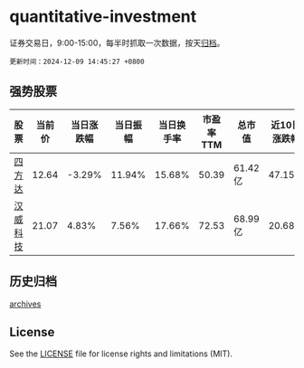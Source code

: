 # quantitative-investment

证券交易日，9:00-15:00，每半时抓取一次数据，按天[归档](archives)。

`更新时间：2024-12-09 14:45:27 +0800`

## 强势股票

|股票|当前价|当日涨跌幅|当日振幅|当日换手率|市盈率TTM|总市值|近10日涨跌幅|
|----|----|----|----|----|----|----|----|
|[四方达](https://xueqiu.com/S/SZ300179)|12.64|-3.29%|11.94%|15.68%|50.39|61.42亿|47.15%|
|[汉威科技](https://xueqiu.com/S/SZ300007)|21.07|4.83%|7.56%|17.66%|72.53|68.99亿|20.68%|

## 历史归档

[archives](archives)

## License

See the [LICENSE](LICENSE) file for license rights and limitations (MIT).